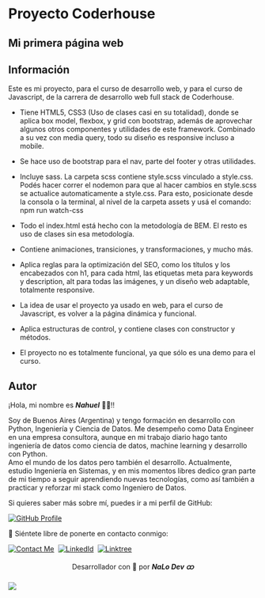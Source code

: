 # Proyecto Coderhouse

## Mi primera página web

## Información

Este es mi proyecto, para el curso de desarrollo web, y para el curso de Javascript, de la carrera de desarrollo web full stack de Coderhouse.

- Tiene HTML5, CSS3 (Uso de clases casi en su totalidad), donde se aplica box model, flexbox, y grid con bootstrap, además de aprovechar algunos otros componentes y utilidades de este framework. Combinado a su vez con media query, todo su diseño es responsive incluso a mobile.

- Se hace uso de bootstrap para el nav, parte del footer y otras utilidades.

- Incluye sass. La carpeta scss contiene style.scss vinculado a style.css. Podés hacer correr el nodemon para que al hacer cambios en style.scss se actualice automaticamente a style.css. Para esto, posicionate desde la consola o la terminal, al nivel de la carpeta assets y usá el comando: npm run watch-css 

- Todo el index.html está hecho con la metodología de BEM. El resto es uso de clases sin esa metodología.

- Contiene animaciones, transiciones, y transformaciones, y mucho más.

- Aplica reglas para la optimización del SEO, como los títulos y los encabezados con h1, para cada html, las etiquetas meta para keywords y description, alt para todas las imágenes, y un diseño web adaptable, totalmente responsive.

- La idea de usar el proyecto ya usado en web, para el curso de Javascript, es volver a la página dinámica y funcional.

- Aplica estructuras de control, y contiene clases con constructor y métodos. 

- El proyecto no es totalmente funcional, ya que sólo es una demo para el curso.

## **Autor**

<div>
  <p>¡Hola, mi nombre es <b><i>Nahuel</i></b> 👋🏽!! <br></p>
  <p>Soy de Buenos Aires (Argentina) y tengo formación en desarrollo con Python, Ingeniería y Ciencia de Datos. Me desempeño como Data Engineer en una empresa consultora, aunque en mi trabajo diario hago tanto ingeniería de datos como ciencia de datos, machine learning y desarrollo con Python.
  <br>Amo el mundo de los datos pero también el desarrollo. Actualmente, estudio Ingeniería en Sistemas, y en mis momentos libres dedico gran parte de mi tiempo a seguir aprendiendo nuevas tecnologías, como así también a practicar y reforzar mi stack como Ingeniero de Datos.</p>
</div>

Si quieres saber más sobre mí, puedes ir a mi perfil de GitHub:

[![GitHub Profile](https://img.shields.io/badge/GitHub:-Nahuel_Lopez_Dev_ထ-05122A?flat&logo=github&logoColor=white&labelColor=343941)](https://github.com/nahuel-lopez-dev)
  
💬 Siéntete libre de ponerte en contacto conmigo:

[![Contact Me](https://img.shields.io/badge/Gmail-informational?flat&logo=Mail.Ru&logoColor=fff&color=c6362c)](mailto:nahue.developer1@gmail.com)&nbsp;
[![LinkedId](https://img.shields.io/badge/LinkedIn-informational?flat&logo=linkedin&logoColor=fff&color=0274b3)](https://www.linkedin.com/in/nahuel-developer/)&nbsp;
[![Linktree](https://img.shields.io/badge/-Linktree-323330?flat&logo=linktree&logoColor=#41e45f)](https://linktr.ee/nahuel.lopez)



<div align="center">
  <p>Desarrollador con 💙 por <i><b>NaLo Dev ထ</b></i></p>
</div>

<img src="https://capsule-render.vercel.app/api?type=waving&color=C2D9F8&height=80"/>

